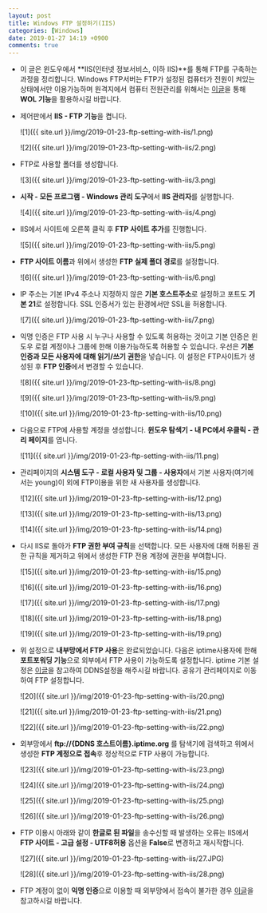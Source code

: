 ```yaml
---
layout: post
title: Windows FTP 설정하기(IIS)
categories: [Windows]
date: 2019-01-27 14:19 +0900
comments: true
---
```


* 이 글은 윈도우에서 **IIS(인터넷 정보서비스, 이하 IIS)**를 통해 FTP를 구축하는 과정을 정리합니다. Windows FTP서버는 FTP가 설정된 컴퓨터가 전원이 켜있는 상태에서만 이용가능하며 원격지에서 컴퓨터 전원관리를 위해서는 [이글](https://luvery93.github.io/articles/2017-09/change-router-to-iptime-a2003ns-mu)을 통해 **WOL 기능**을 활용하시길 바랍니다.

* 제어판에서 **IIS - FTP 기능**을 켭니다.

  ![1]({{ site.url }}/img/2019-01-23-ftp-setting-with-iis/1.png)

  ![2]({{ site.url }}/img/2019-01-23-ftp-setting-with-iis/2.png)

* FTP로 사용할 폴더를 생성합니다.

  ![3]({{ site.url }}/img/2019-01-23-ftp-setting-with-iis/3.png)

* **시작 - 모든 프로그램 - Windows 관리 도구**에서 **IIS 관리자**를 실행합니다.

  ![4]({{ site.url }}/img/2019-01-23-ftp-setting-with-iis/4.png)

* IIS에서 사이트에 오른쪽 클릭 후 **FTP 사이트 추가**를 진행합니다.

  ![5]({{ site.url }}/img/2019-01-23-ftp-setting-with-iis/5.png)

* **FTP 사이트 이름**과 위에서 생성한 **FTP 실제 폴더 경로**를 설정합니다.

  ![6]({{ site.url }}/img/2019-01-23-ftp-setting-with-iis/6.png)

* IP 주소는 기본 IPv4 주소나 지정하지 않은 **기본 호스트주소**로 설정하고 포트도 **기본 21**로 설정합니다. SSL 인증서가 있는 환경에서만 SSL을 허용합니다.

  ![7]({{ site.url }}/img/2019-01-23-ftp-setting-with-iis/7.png)

* 익명 인증은 FTP 사용 시 누구나 사용할 수 있도록 허용하는 것이고 기본 인증은 윈도우 로컬 계정이나 그룹에 한해 이용가능하도록 허용할 수 있습니다. 우선은 **기본 인증과 모든 사용자에 대해 읽기/쓰기 권한**을 넣습니다. 이 설정은 FTP사이트가 생성된 후 **FTP 인증**에서 변경할 수 있습니다.

  ![8]({{ site.url }}/img/2019-01-23-ftp-setting-with-iis/8.png)

  ![9]({{ site.url }}/img/2019-01-23-ftp-setting-with-iis/9.png)

  ![10]({{ site.url }}/img/2019-01-23-ftp-setting-with-iis/10.png)

* 다음으로 FTP에 사용할 계정을 생성합니다. **윈도우 탐색기 - 내 PC에서 우클릭 - 관리 페이지**를 엽니다.

  ![11]({{ site.url }}/img/2019-01-23-ftp-setting-with-iis/11.png)

* 관리페이지의 **시스템 도구 - 로컬 사용자 및 그룹 - 사용자**에서 기본 사용자(여기에서는 young)이 외에 FTP이용을 위한 새 사용자를 생성합니다.

  ![12]({{ site.url }}/img/2019-01-23-ftp-setting-with-iis/12.png)

  ![13]({{ site.url }}/img/2019-01-23-ftp-setting-with-iis/13.png)

  ![14]({{ site.url }}/img/2019-01-23-ftp-setting-with-iis/14.png)

* 다시 IIS로 돌아가 **FTP 권한 부여 규칙**을 선택합니다. 모든 사용자에 대해 허용된 권한 규칙을 제거하고 위에서 생성한 FTP 전용 계정에 권한을 부여합니다.

  ![15]({{ site.url }}/img/2019-01-23-ftp-setting-with-iis/15.png)

  ![16]({{ site.url }}/img/2019-01-23-ftp-setting-with-iis/16.png)

  ![17]({{ site.url }}/img/2019-01-23-ftp-setting-with-iis/17.png)

  ![18]({{ site.url }}/img/2019-01-23-ftp-setting-with-iis/18.png)

  ![19]({{ site.url }}/img/2019-01-23-ftp-setting-with-iis/19.png)

* 위 설정으로 **내부망에서 FTP 사용**은 완료되었습니다. 다음은 iptime사용자에 한해 **포트포워딩 기능**으로 외부에서 FTP 사용이 가능하도록 설정합니다. iptime 기본 설정은 [이글](https://luvery93.github.io/articles/2017-09/change-router-to-iptime-a2003ns-mu)을 참고하여 DDNS설정을 해주시길 바랍니다. 공유기 관리페이지로 이동하여 FTP 설정합니다.

  ![20]({{ site.url }}/img/2019-01-23-ftp-setting-with-iis/20.png)

  ![21]({{ site.url }}/img/2019-01-23-ftp-setting-with-iis/21.png)

  ![22]({{ site.url }}/img/2019-01-23-ftp-setting-with-iis/22.png)

* 외부망에서 **ftp://{DDNS 호스트이름}.iptime.org** 를 탐색기에 검색하고 위에서 생성한 **FTP 계정으로 접속**후 정상적으로 FTP 사용이 가능합니다.

  ![23]({{ site.url }}/img/2019-01-23-ftp-setting-with-iis/23.png)

  ![24]({{ site.url }}/img/2019-01-23-ftp-setting-with-iis/24.png)

  ![25]({{ site.url }}/img/2019-01-23-ftp-setting-with-iis/25.png)

  ![26]({{ site.url }}/img/2019-01-23-ftp-setting-with-iis/26.png)

* FTP 이용시 아래와 같이 **한글로 된 파일**을 송수신할 때 발생하는 오류는 IIS에서 **FTP 사이트 - 고급 설정 - UTF8허용** 옵션을 **False**로 변경하고 재시작합니다.

  ![27]({{ site.url }}/img/2019-01-23-ftp-setting-with-iis/27.JPG)

  ![28]({{ site.url }}/img/2019-01-23-ftp-setting-with-iis/28.png)

* FTP 계정이 없이 **익명 인증**으로 이용할 때 외부망에서 접속이 불가한 경우 [이글](https://luvery93.github.io/articles/2018-07/add-ftp-inbound-option-in-windows-defender)을 참고하시길 바랍니다.